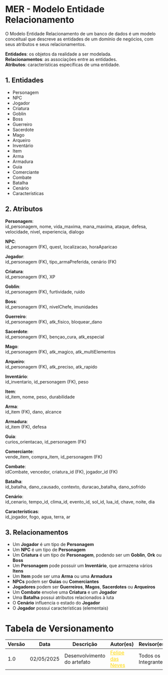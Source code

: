 # MER - Modelo Entidade Relacionamento

O Modelo Entidade Relacionamento de um banco de dados é um modelo conceitual que descreve as entidades de um domínio de negócios, com seus atributos e seus relacionamentos.

**Entidades**: os objetos da realidade a ser modelada.  
**Relacionamentos**: as associações entre as entidades.  
**Atributos**: características específicas de uma entidade.

## 1. Entidades
- Personagem
- NPC
- Jogador
- Criatura
- Goblin
- Boss
- Guerreiro
- Sacerdote
- Mago
- Arqueiro
- Inventário
- Item
- Arma
- Armadura
- Guia
- Comerciante
- Combate
- Batalha
- Cenário
- Características

## 2. Atributos

**Personagem**:  
id_personagem, nome, vida_maxima, mana_maxima, ataque, defesa, velocidade, nivel, experiencia, dialogo

**NPC**:  
id_personagem (FK), quest, localizacao, horaAparicao

**Jogador**:  
id_personagem (FK), tipo_armaPreferida, cenário (FK)

**Criatura**:  
id_personagem (FK), XP

**Goblin**:  
id_personagem (FK), furtividade, ruido

**Boss**:  
id_personagem (FK), nivelChefe, imunidades

**Guerreiro**:  
id_personagem (FK), atk_fisico, bloquear_dano

**Sacerdote**:  
id_personagem (FK), bençao_cura, atk_especial

**Mago**:  
id_personagem (FK), atk_magico, atk_multiElementos

**Arqueiro**:  
id_personagem (FK), atk_preciso, atk_rapido

**Inventário**:  
id_inventario, id_personagem (FK), peso

**Item**:  
id_item, nome, peso, durabilidade

**Arma**:  
id_item (FK), dano, alcance

**Armadura**:  
id_item (FK), defesa

**Guia**:  
curios_orientacao, id_personagem (FK)

**Comerciante**:  
vende_item, compra_item, id_personagem (FK)

**Combate**:  
idCombate, vencedor, criatura_id (FK), jogador_id (FK)

**Batalha**:  
id_batalha, dano_causado, contexto, duracao_batalha, dano_sofrido

**Cenário**:  
id_cenario, tempo_id, clima_id, evento_id, sol_id, lua_id, chave, noite, dia

**Características**:  
id_jogador, fogo, agua, terra, ar

## 3. Relacionamentos

- Um **Jogador** é um tipo de **Personagem**
- Um **NPC** é um tipo de **Personagem**
- Um **Criatura** é um tipo de **Personagem**, podendo ser um **Goblin**, **Ork** ou **Boss**
- Um **Personagem** pode possuir um **Inventário**, que armazena vários **Itens**
- Um **Item** pode ser uma **Arma** ou uma **Armadura**
- **NPCs** podem ser **Guias** ou **Comerciantes**
- **Jogadores** podem ser **Guerreiros**, **Magos**, **Sacerdotes** ou **Arqueiros**
- Um **Combate** envolve uma **Criatura** e um **Jogador**
- Uma **Batalha** possui atributos relacionados à luta
- O **Cenário** influencia o estado do **Jogador**
- O **Jogador** possui características (elementais)

# Tabela de Versionamento 

| Versão | Data       | Descrição                                     | Autor(es)                                                             | Revisor(es)                                                          |
|--------|------------|-----------------------------------|-----------------------------------------------------------------------|----------------------------------------------------------------------|
| 1.0    | 02/05/2025 | Desenvolvimento do artefato   | <a style="color:gold;" href="https://github.com/leozinlima" target="_blank">Felipe das Neves</a> | Todos os Integrantes |

